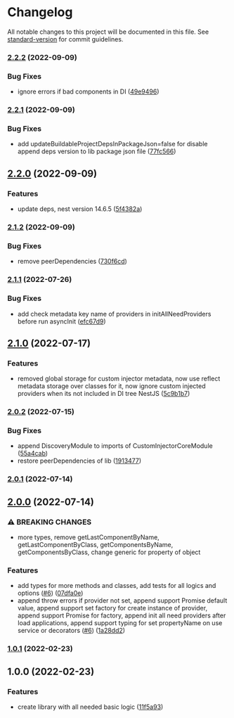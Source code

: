 # Changelog

All notable changes to this project will be documented in this file. See [standard-version](https://github.com/conventional-changelog/standard-version) for commit guidelines.

### [2.2.2](https://github.com/EndyKaufman/nestjs-custom-injector/compare/v2.2.1...v2.2.2) (2022-09-09)

### Bug Fixes

- ignore errors if bad components in DI ([49e9496](https://github.com/EndyKaufman/nestjs-custom-injector/commit/49e9496bf03df9d9be78843968fad4740b27d328))

### [2.2.1](https://github.com/EndyKaufman/nestjs-custom-injector/compare/v2.2.0...v2.2.1) (2022-09-09)

### Bug Fixes

- add updateBuildableProjectDepsInPackageJson=false for disable append deps version to lib package json file ([77fc566](https://github.com/EndyKaufman/nestjs-custom-injector/commit/77fc566b57658a14450dd0419286b1f521674c0f))

## [2.2.0](https://github.com/EndyKaufman/nestjs-custom-injector/compare/v2.1.2...v2.2.0) (2022-09-09)

### Features

- update deps, nest version 14.6.5 ([5f4382a](https://github.com/EndyKaufman/nestjs-custom-injector/commit/5f4382a56be86971589274276bb509952fbf45db))

### [2.1.2](https://github.com/EndyKaufman/nestjs-custom-injector/compare/v2.1.1...v2.1.2) (2022-09-09)

### Bug Fixes

- remove peerDependencies ([730f6cd](https://github.com/EndyKaufman/nestjs-custom-injector/commit/730f6cd70ac0aa6d5b9f6dcd8d3cc6f07b4bea36))

### [2.1.1](https://github.com/EndyKaufman/nestjs-custom-injector/compare/v2.1.0...v2.1.1) (2022-07-26)

### Bug Fixes

- add check metadata key name of providers in initAllNeedProviders before run asyncInit ([efc67d9](https://github.com/EndyKaufman/nestjs-custom-injector/commit/efc67d971edf55eea7074558cbb4703a74008480))

## [2.1.0](https://github.com/EndyKaufman/nestjs-custom-injector/compare/v2.0.2...v2.1.0) (2022-07-17)

### Features

- removed global storage for custom injector metadata, now use reflect metadata storage over classes for it, now ignore custom injected providers when its not included in DI tree NestJS ([5c9b1b7](https://github.com/EndyKaufman/nestjs-custom-injector/commit/5c9b1b7919c25bcf4b0aa22035f3106693cb9106))

### [2.0.2](https://github.com/EndyKaufman/nestjs-custom-injector/compare/v2.0.1...v2.0.2) (2022-07-15)

### Bug Fixes

- append DiscoveryModule to imports of CustomInjectorCoreModule ([55a4cab](https://github.com/EndyKaufman/nestjs-custom-injector/commit/55a4cab519d21b21148a4783b07f749214c900a4))
- restore peerDependencies of lib ([1913477](https://github.com/EndyKaufman/nestjs-custom-injector/commit/1913477d8f32ba00c2af84f273e04fc0c49f6f23))

### [2.0.1](https://github.com/EndyKaufman/nestjs-custom-injector/compare/v2.0.0...v2.0.1) (2022-07-14)

## [2.0.0](https://github.com/EndyKaufman/nestjs-custom-injector/compare/v1.0.1...v2.0.0) (2022-07-14)

### ⚠ BREAKING CHANGES

- more types, remove getLastComponentByName, getLastComponentByClass, getComponentsByName, getComponentsByClass, change generic for property of object

### Features

- add types for more methods and classes, add tests for all logics and options ([#6](https://github.com/EndyKaufman/nestjs-custom-injector/issues/6)) ([07dfa0e](https://github.com/EndyKaufman/nestjs-custom-injector/commit/07dfa0e1d76fe07c90b44ffd6ca0f9bb27988e53))
- append throw errors if provider not set, append support Promise default value, append support set factory for create instance of provider, append support Promise for factory, append init all need providers after load applications, append support typing for set propertyName on use service or decorators ([#6](https://github.com/EndyKaufman/nestjs-custom-injector/issues/6)) ([1a28dd2](https://github.com/EndyKaufman/nestjs-custom-injector/commit/1a28dd26b2fe6ada49d69e9d73a4cc3d487f19e9))

### [1.0.1](https://github.com/EndyKaufman/nestjs-custom-injector/compare/v1.0.0...v1.0.1) (2022-02-23)

## 1.0.0 (2022-02-23)

### Features

- create library with all needed basic logic ([11f5a93](https://github.com/EndyKaufman/nestjs-custom-injector/commit/11f5a93bde47f479456df5258118c8291267bc4c))

